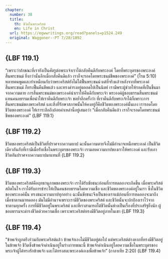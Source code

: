 ```yaml
---
chapter:
  number: 38
  title:
    th: ชีวิตในพระคริสต์
    en: Life in Christ
  url: https://egwwritings.org/read?panels=p1524.249
  original: Waggoner--PT 7/28/1892
---
```


## {LBF 119.1}

“เพราะว่าถ้าขณะที่เรายังเป็นศัตรูต่อพระเจ้าเราได้กลับคืนดีกับพระองค์ โดยที่พระบุตรของพระองค์สิ้นพระชนม์ ยิ่งกว่านั้นอีกเมื่อกลับคืนดีแล้ว เราก็จะรอดโดยพระชนม์ชีพของพระองค์” (โรม 5:10) หลายคนพูดและทำเหมือนกับว่าพระคริสต์ยังไม่ได้ฟื้นพระชนม์ แต่ที่จริงแล้วหลังจากที่พระองค์สิ้นพระชนม์ ก็ทรงฟื้นคืนชีพแล้ว และทรงดำรงอยู่ตลอดไปเป็นนิตย์ เรามีพระผู้ช่วยให้รอดที่เป็นขึ้นมาจากความตาย การสิ้นพระชนม์ของพระองค์นำเราให้คืนดีกับพระเจ้า พระองค์ผู้ชอบธรรมสิ้นพระชนม์แทนคนอธรรมเพื่อนำให้เราคืนดีกับพระเจ้า ขอย้ำอีกครั้งว่า ที่เราคืนดีกับพระเจ้าได้ก็เพราะการสิ้นพระชนม์ของพระคริสต์ และสิ่งที่รักษาสภาพนั้นให้คงอยู่ก็คือชีวิตของพระองค์นั้นเอง เรารอดโดยชีวิตของพระองค์ ให้เราระลึกถึงถ้อยคำเหล่านี้อยู่เสมอว่า “เมื่อกลับคืนดีแล้ว เราก็จะรอดโดยพระชนม์ชีพของพระองค์” {LBF 119.1}

## {LBF 119.2}

ชีวิตของพระคริสต์เป็นชีวิตที่ปราศจากความบาป ฉะนั้นความตายจึงไม่มีอำนาจเหนือพระองค์ เป็นชีวิตเดียวกันกับที่เรามีเมื่อรับเชื่อในพระบุตรของพระเจ้า เรามอบความบาปของเราให้พระองค์ และรับเอาชีวิตอันปราศจากความบาปมาแทนที่ {LBF 119.2}

## {LBF 119.3}

ชีวิตของพระคริสต์คือฤทธานุภาพของพระเจ้า เราได้รับชัยชนะก่อนที่การทดลองจะเกิดขึ้น เมื่อพระคริสต์สถิตในใจ เราได้รับการชำระให้เป็นคนชอบธรรมโดยความเชื่อ และชีวิตของพระองค์อยู่ในเรา ซึ่งในชีวิตของพระองค์นั้น ทรงชนะความบาปทุกอย่าง ฉะนั้นชัยชนะจึงเป็นของเราแม้ก่อนที่การทดลองจะมาถึง เมื่อซาตานมาทดลอง มันไม่มีอำนาจเพราะเรามีชีวิตของพระคริสต์ และชีวิตนั้นจะปกป้องเราไว้จากซาตานทุกครั้ง การที่มีชีวิตอยู่ในพระคริสต์ และที่เราสามารถได้ชีวิตนั้นช่างเป็นเรื่องที่ประเสริฐยิ่งนัก ผู้ชอบธรรมจะดำรงชีวิตด้วยความเชื่อ เพราะพระคริสต์ทรงมีชีวิตอยู่ภายในเขา {LBF 119.3}

## {LBF 119.4}

“ข้าพเจ้าถูกตรึงร่วมกับพระคริสต์แล้ว ข้าพเจ้าเองไม่มีชีวิตอยู่ต่อไป แต่พระคริสต์ต่างหากที่ทรงมีชีวิตอยู่ในข้าพเจ้า ชีวิตซึ่งข้าพเจ้าดำเนินอยู่ในร่างกายขณะนี้ ข้าพเจ้าดำเนินอยู่โดยความเชื่อในพระบุตรของพระเจ้าผู้ได้ทรงรักข้าพเจ้า และได้ทรงสละพระองค์เองเพื่อข้าพเจ้า” (กาลาเทีย 2:20) {LBF 119.4}
